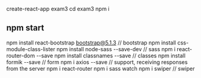 create-react-app exam3
cd exam3
npm i
## npm start 

npm install react-bootstrap bootstrap@5.1.3    // bootstrap
npm install css-module-class-lister
npm install node-sass --save-dev               // sass
npm i react-router-dom --save
npm install classnames --save                  // classes
npm install formik --save                      // form
npm i axios --save                             // support, receiving responses from the server
npm i react-router
npm i sass watch
npm i swiper                                   // swiper